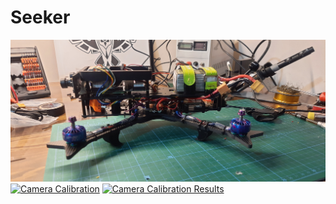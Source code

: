 # Seeker




[![Build](https://github.com/solanoctua/Seeker/blob/main/Stuff/Seeker.jpg)](https://youtu.be/mLf-d8wXq1Y)
[![Camera Calibration](https://youtu.be/YAxB-z1O-gI/0.jpg)](https://youtu.be/YAxB-z1O-gI)
[![Camera Calibration Results](https://youtu.be/003jSb1dTzg/0.jpg)](https://youtu.be/003jSb1dTzg)
